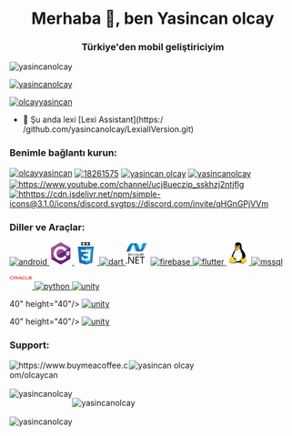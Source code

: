 <h1 align="center">Merhaba 👋, ben Yasincan olcay</h1>
<h3 align="center">Türkiye'den mobil geliştiriciyim</h3>

<p align="left"> <img src= "https://komarev.com/ghpvc/?username=yasincanolcay&label=Profile%20views&color=0e75b6&style=flat" alt="yasincanolcay" /> </p>

<p align="left"> <a href="https: //github.com/ryo-ma/github-profile-trophy"><img src="https://github-profile-trophy.vercel.app/?username=yasincanolcay" alt="yasincanolcay" /></ a> </p>

<p align="left"> <a href="https://twitter.com/olcayyasincan" target="blank"><img src="https://img.shields.io/twitter/follow/olcayyasincan?logo=twitter&style=for-the-badge" alt="olcayyasincan" /></a> </p>

- 🔭 Şu anda lexi [Lexi Assistant](https:/ /github.com/yasincanolcay/LexiallVersion.git)

<h3 align="left">Benimle bağlantı kurun:</h3>
<p align="left">
<a href="https://twitter.com/olcayyasincan" target="blank"><img align=" center" src="https://cdn-icons-png.flaticon.com/512/733/733579.png" alt="olcayyasincan" height="30" genişlik ="40" /></a>
<a href="https://stackoverflow.com/users/18261575" target="blank"><img align="center" src="https://raw.githubusercontent .com/rahuldkjain/github-profile-readme-generator/master/src/images/icons/Social/stack-overflow.svg" alt="18261575" height="30" width="40" /></a>
<a href="https://fb.com/yasincan olcay" target="boş"><img align="center" src="https://cdn-icons-png.flaticon.com/512/5968/5968764.png" alt="yasincan olcay" height="30" width="40" /></a>
<a href="https://instagram.com/yasincanolcay" target="boş"><img align="center" src="https://raw.githubusercontent.com/rahuldkjain/github-profile-readme-generator/master/src/images/icons/Social/instagram.svg" alt="yasincanolcay" height="30" width="40" /></a>
<a href="https://www.youtube.com/channel/ucj8ueczip_sskhzj2ntjflg" target="blank"><img align="center" src="https://raw.githubusercontent.com/rahuldkjain/github-profile-readme-generator/master/src/images/icons/Social/youtube.svg" alt="https://www.youtube.com/channel/ucj8ueczip_sskhzj2ntjflg" height= "30" width="40" /></a>
<a href="https://discord.com/invite/qHGnGPjVVm" target="boş"><img align="center" src="https://raw.githubusercontent.com/rahuldkjain/github-profile-readme-generator/master/src/images/icons/Social/discord.svg" alt="hthttps://cdn.jsdelivr.net/npm/simple-icons@3.1.0/icons/discord.svgtps://discord.com/invite/qHGnGPjVVm" height="30" width="40" /></a>
</p>

<h3 align="left">Diller ve Araçlar:</h3>
<p align="left"> <a href="https://developer.android.com" target="_blank" rel="noreferrer"> <img src="https://raw.githubusercontent.com/devicons /devicon/master/icons/android/android-original-wordmark.svg" alt="android" width="40" height="40"/> </a> <a href="https://www.w3schools .com/cs/" target="_blank" rel="noreferrer"> <img src="https://raw.githubusercontent.com/devicons/devicon/master/icons/csharp/csharp-original.svg" alt= "csharp" width="40" height="40"/> </a> <a href="https://www.w3schools.com/css/" target="_blank" rel="noreferrer"><img src="https://raw.githubusercontent.com/devicons/devicon/master/icons/css3/css3-original-wordmark.svg" alt="css3" width="40" height="40"/> </a> <a href="https://dart.dev" target="_blank" rel="noreferrer"> <img src="https://www.vectorlogo.zone/logos/dartlang/dartlang-icon .svg" alt="dart" width="40" height="40"/> </a> <a href="https://dotnet.microsoft.com/" target="_blank" rel="noreferrer" > <img src="https://raw.githubusercontent.com/devicons/devicon/master/icons/dot-net/dot-net-original-wordmark.svg" alt="dotnet" width="40" height= "40"/></a> <a href="https://firebase.google.com/" target="_blank" rel="noreferrer"> <img src="https://www.vectorlogo.zone/logos/firebase/ firebase-icon.svg" alt="firebase" width="40" height="40"/> </a> <a href="https://flutter.dev" target="_blank" rel="noreferrer" > <img src="https://www.vectorlogo.zone/logos/flutterio/flutterio-icon.svg" alt="flutter" width="40" height="40"/> </a> <a href ="https://www.linux.org/" target="_blank" rel="noreferrer"> <img src="https://raw.githubusercontent.com/devicons/devicon/master/icons/linux/linux-original.svg" alt="linux" width="40" height="40"/> </a> <a href="https://www. microsoft.com/en-us/sql-server" target="_blank" rel="noreferrer"> <img src="https://www.svgrepo.com/show/303229/microsoft-sql-server-logo. svg" alt="mssql" width="40" height="40"/> </a> <a href="https://www.oracle.com/" target="_blank" rel="noreferrer"> <img src="https://raw.githubusercontent.com/devicons/devicon/master/icons/oracle/oracle-original.svg" alt="oracle" width="40" height="40"/> </ bir> <a href="https://www.python.org" target="_blank" rel="noreferrer"> <img src="https://raw.githubusercontent.com/devicons/devicon/master/icons/python/python-orijinal. svg" alt="python" width="40" height="40"/> </a> <a href="https://unity.com/" target="_blank" rel="noreferrer"> <img src="https://www.vectorlogo.zone/logos/unity3d/unity3d-icon.svg" alt="unity" width="40" height="40"/> </a> </p>40" height="40"/> </a> <a href="https://unity.com/" target="_blank" rel="noreferrer"> <img src="https://www.vectorlogo .zone/logos/unity3d/unity3d-icon.svg" alt="unity" width="40" height="40"/> </a> </p>40" height="40"/> </a> <a href="https://unity.com/" target="_blank" rel="noreferrer"> <img src="https://www.vectorlogo .zone/logos/unity3d/unity3d-icon.svg" alt="unity" width="40" height="40"/> </a> </p>


<h3 align="left">Support:</h3>
<p><a href="https://www.buymeacoffee.com/olcaycan"> <img align="left" src="https://cdn.buymeacoffee.com/buttons/v2/default-yellow.png" height="50" width="210" alt="https://www.buymeacoffee.com/olcaycan" /></a><a href="https://ko-fi.com/yasincan olcay"> <img align="left" src="https://cdn.ko-fi.com/cdn/kofi3.png?v=3" height="50" width="210" alt="yasincan olcay" /></a></p><br><br>


<p><img align="left" src="https://github-readme-stats.vercel.app/api/top-langs?username=yasincanolcay&show_icons=true&locale=en&layout=compact" alt="yasincanolcay" /> </p>

<p> <img align="center" src="https://github-readme-stats.vercel.app/api?username=yasincanolcay&show_icons=true&locale=en" alt="yasincanolcay" /> </p>

<p><img align="center" src="https://github-readme-streak-stats.herokuapp.com/?user=yasincanolcay&" alt="yasincanolcay" /></p>

